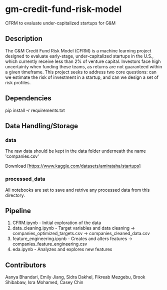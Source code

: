 # gm-credit-fund-risk-model
CFRM to evaluate under-capitalized startups for G&M

## Description
The G&M Credit Fund Risk Model (CFRM) is a machine learning project designed to evaluate early-stage, under-capitalized startups in the U.S., which currently receive less than 2% of venture capital. Investors face high uncertainty when funding these teams, as returns are not guaranteed within a given timeframe. This project seeks to address two core questions: can we estimate the risk of investment in a startup, and can we design a set of risk profiles.

## Dependencies
pip install -r requirements.txt

## Data Handling/Storage
### data
The raw data should be kept in the data folder underneath the name 'companies.csv'

Download [https://www.kaggle.com/datasets/amirataha/startups]

### processed_data
All notebooks are set to save and retrive any processed data from this directory.

## Pipeline
1. CFRM.ipynb - Initial exploration of the data
2. data_cleaning.ipynb - Target variables and data cleaning
    -> companies_optimized_targets.csv
    -> companies_cleaned_data.csv
3. feature_engineering.ipynb - Creates and alters features
    -> companies_feature_engineering.csv
4. eda.ipynb - Analyzes and explores new features


## Contributors
Aanya Bhandari, Emily Jiang, Sidra Dakhel, Fikreab Mezgebu, Brook Shibabaw, Isra Mohamed, Casey Chin

